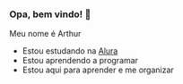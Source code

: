### Opa, bem vindo! 👋

Meu nome é Arthur

- Estou estudando na [Alura](https://www.alura.com.br)
- Estou aprendendo a programar
- Estou aqui para aprender e me organizar
